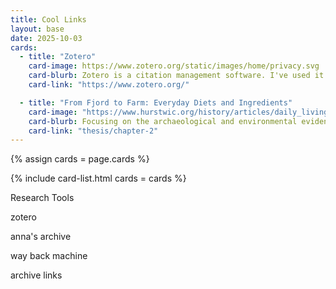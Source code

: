 ```yaml
---
title: Cool Links
layout: base
date: 2025-10-03
cards: 
  - title: "Zotero"
    card-image: https://www.zotero.org/static/images/home/privacy.svg
    card-blurb: Zotero is a citation management software. I've used it to build a library of citations.
    card-link: "https://www.zotero.org/"

  - title: "From Fjord to Farm: Everyday Diets and Ingredients"
    card-image: "https://www.hurstwic.org/history/articles/daily_living/pix/jonsbok_whale_flensing_illumination.jpg"
    card-blurb: Focusing on the archaeological and environmental evidence, this chapter reconstructs the daily diet of the Viking Age, highlighting key ingredients, farming practices, and seasonal food cycles.
    card-link: "thesis/chapter-2"
---
```


{% assign cards = page.cards %}

{% include card-list.html 
cards = cards 
%}

Research Tools

zotero

anna's archive

way back machine

archive links
